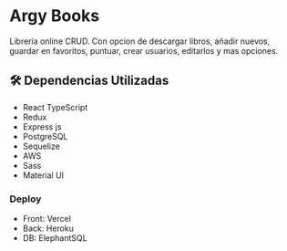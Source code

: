 # Argy Books
Libreria online CRUD.
Con opcion de descargar libros, añadir nuevos, guardar en favoritos, puntuar, crear usuarios, editarlos y mas opciones.

## 🛠️ Dependencias Utilizadas

* React TypeScript
* Redux
* Express js
* PostgreSQL
* Sequelize
* AWS
* Sass
* Material UI

### Deploy

* Front: Vercel
* Back: Heroku
* DB: ElephantSQL
